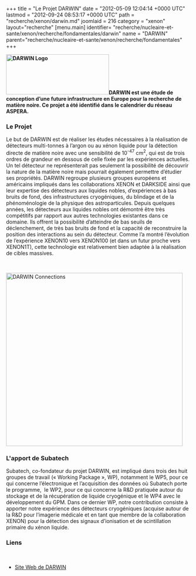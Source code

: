 +++
title = "Le Projet DARWIN"
date = "2012-05-09 12:04:14 +0000 UTC"
lastmod = "2012-09-24 08:53:17 +0000 UTC"
path = "recherche/xenon/darwin.md"
joomlaid = 216
category = "xenon"
layout="recherche"
[menu.main]
  identifier= "recherche/nucleaire-et-sante/xenon/recherche/fondamentales/darwin"
  name = "DARWIN"
  parent="recherche/nucleaire-et-sante/xenon/recherche/fondamentales"
+++
<p><strong><img alt="DARWIN Logo" src="images/Recherche/Xenon/DARWINLogo.gif" height="109" width="280"/>DARWIN est une étude de conception d’une future infrastructure en Europe pour la recherche de matière noire. Ce projet a été identifié dans le calendrier du réseau ASPERA.</strong></p>
<h3>Le Projet</h3>
<p>Le but de DARWIN est de réaliser les études nécessaires à la réalisation de détecteurs multi-tonnes à l’argon ou au xénon liquide pour la détection directe de matière noire avec une sensibilité de 10<sup>-47</sup> cm<sup>2</sup>, qui est de trois ordres de grandeur en dessous de celle fixée par les expériences actuelles. Un tel détecteur ne représenterait pas seulement la possibilité de découvrir la nature de la matière noire mais pourrait également permettre d’étudier ses propriétés. DARWIN regroupe plusieurs groupes européens et américains impliqués dans les collaborations XENON et DARKSIDE ainsi que leur expertise des détecteurs aux liquides nobles, d’expériences à bas bruits de fond, des infrastructures cryogéniques, du blindage et de la phénoménologie de la physique des astroparticules. Depuis quelques années, les détecteurs aux liquides nobles ont démontré être très compétitifs par rapport aux autres technologies existantes dans ce domaine. Ils offrent la possibilité d’atteindre de bas seuils de déclenchement, de très bas bruits de fond et la capacité de reconstruire la position des interactions au sein du détecteur. Comme l’a montré l’évolution de l’expérience XENON10 vers XENON100 (et dans un futur proche vers XENON1T), cette technologie est relativement bien adaptée à la réalisation de cibles massives.</p>
<p> </p>
<p><img alt="DARWIN Connections" src="images/Recherche/Xenon/DARWINConnections.png" height="470" width="481"/></p>
<h3>L'apport de Subatech</h3>
<p>Subatech, co-fondateur du projet DARWIN, est impliqué dans trois des huit groupes de travail (« Working Package », WP), notamment le WP5, pour ce qui concerne l’électronique et l’acquisition des données où Subatech porte le programme,  le WP2, pour ce qui concerne la R&amp;D pratiquée autour du stockage et de la récupération de liquide cryogénique et le WP4 avec le développement du GPM. Dans ce dernier WP, notre contribution consiste à apporter notre expérience des détecteurs cryogéniques (acquise autour de la R&amp;D pour l’imagerie médicale et en tant que membre de la collaboration XENON) pour la détection des signaux d’ionisation et de scintillation primaire du xénon liquide.</p>
<h3>Liens</h3>
<div id="navigation">
<p> </p>
<ul>
<li><a href="http://darwin.physik.uzh.ch/index.html">Site Web de DARWIN</a></li>
</ul>
</div>